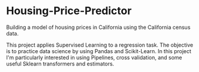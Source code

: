# Housing-Price-Predictor
Building a model of housing prices in California using the California census data.

This project applies Supervised Learning to a regression task. 
The objective is to practice data science by using Pandas and Scikit-Learn.
In this project I'm particularly interested in using Pipelines, cross validation, and some useful Sklearn transformers and estimators.
